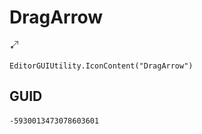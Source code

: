 # DragArrow
![](/img/DragArrow.png)

``` CSharp
EditorGUIUtility.IconContent("DragArrow")
```
## GUID
```
-5930013473078603601
```

